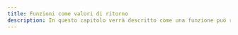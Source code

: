 ```yaml
---
title: Funzioni come valori di ritorno
description: In questo capitolo verrà descritto come una funzione può restituire un valore di ritorno in JavaScript. Verranno illustrate le modalità di definizione e di utilizzo dei valori di ritorno.
---
```


